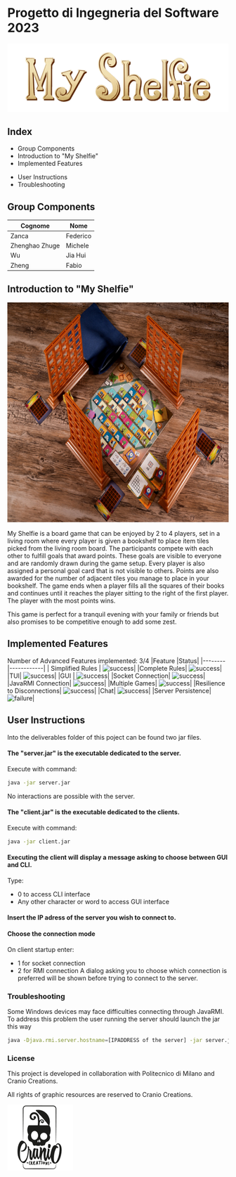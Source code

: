 # Progetto di Ingegneria del Software 2023



<img src="src/main/resources/images/Publisher_material/Title.png" alt="Alt Text">

## Index
- Group Components
- Introduction to "My Shelfie"
- Implemented Features
<!--- Tests-->
- User Instructions
- Troubleshooting


## Group Components

| Cognome        | Nome     |
|----------------|----------|
| Zanca          | Federico |
| Zhenghao Zhuge | Michele  |
| Wu             | Jia Hui  |
| Zheng          | Fabio    |


## Introduction to "My Shelfie"


<img src="src/main/resources/images/Publisher_material/Display_2.jpg" alt="Alt Text" width="900" height="500">



My Shelfie is a board game that can be enjoyed by 2 to 4 players, set in a living room where every player is given a bookshelf to place item tiles picked from the living room board.
The participants compete with each other to fulfill goals that award points. These goals are visible to everyone and are randomly drawn during the game setup. Every player is also assigned a personal goal card that is not visible to others. Points are also awarded for the number of adjacent tiles you manage to place in your bookshelf.
The game ends when a player fills all the squares of their books and continues until it reaches the player sitting to the right of the first player.
The player with the most points wins.

This game is perfect for a tranquil evening with your family or friends but also promises to be competitive enough to add some zest.


## Implemented Features
Number of Advanced Features implemented: 3/4
|Feature |Status|
|--------|------------|
| Simplified Rules |  ![success](https://via.placeholder.com/15/00ff00/000000?text=+)|
|Complete Rules|  ![success](https://via.placeholder.com/15/00ff00/000000?text=+)|
|TUI|  ![success](https://via.placeholder.com/15/00ff00/000000?text=+)|
|GUI |  ![success](https://via.placeholder.com/15/00ff00/000000?text=+)|
|Socket Connection|  ![success](https://via.placeholder.com/15/00ff00/000000?text=+)|
|JavaRMI Connection|  ![success](https://via.placeholder.com/15/00ff00/000000?text=+)|
|Multiple Games|   ![success](https://via.placeholder.com/15/00ff00/000000?text=+)|
|Resilience to Disconnections|   ![success](https://via.placeholder.com/15/00ff00/000000?text=+)|
|Chat|   ![success](https://via.placeholder.com/15/00ff00/000000?text=+)|
|Server Persistence|   ![failure](https://via.placeholder.com/15/ff0000/000000?text=+)|

<!--
## Tests

<img src="src/main/resources/images/TestControllerImage.png" alt="Alt Text" style="width:800px; height:150px;">
<img src="src/main/resources/images/TestModelImage.png" alt="Alt Text" style="width:800px; height:450px;">

-->

## User Instructions

Into the deliverables folder of this poject can be found two jar files.

#### The "server.jar" is the executable dedicated to the server.

Execute with command:
```sh
java -jar server.jar
```
No interactions are possible with the server.

#### The "client.jar" is the executable dedicated to the clients.

Execute with command:
```sh
java -jar client.jar
```

#### Executing the client will display a message asking to choose between GUI and CLI.

Type:
- 0 to access CLI interface
- Any other character or word to access GUI interface


#### Insert the IP adress of the server you wish to connect to.

#### Choose the connection mode 

On client startup enter:
- 1 for socket connection
- 2 for RMI connection
A dialog asking you to choose which connection is preferred will be shown before trying to connect to the server.
### Troubleshooting
Some Windows devices may face difficulties connecting through JavaRMI.
To address this problem the user running the server should launch the jar this way
```sh
java -Djava.rmi.server.hostname=[IPADDRESS of the server] -jar server.jar
```
### License

This project is developed in collaboration with Politecnico di Milano and Cranio Creations.

All rights of graphic resources are reserved to Cranio Creations.

<img src="src/main/resources/images/Publisher_material/Publisher.png" alt="Alt Text">
